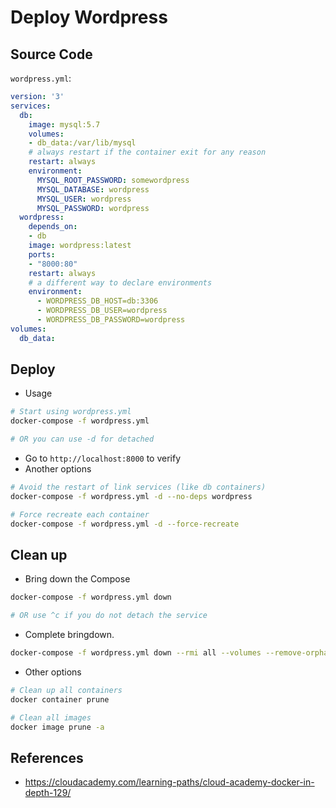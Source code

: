 # Deploy Wordpress

## Source Code 
`wordpress.yml`:
```yaml
version: '3'
services:
  db:
    image: mysql:5.7
    volumes:
    - db_data:/var/lib/mysql
    # always restart if the container exit for any reason 
    restart: always
    environment:
      MYSQL_ROOT_PASSWORD: somewordpress
      MYSQL_DATABASE: wordpress
      MYSQL_USER: wordpress
      MYSQL_PASSWORD: wordpress
  wordpress:
    depends_on: 
    - db
    image: wordpress:latest
    ports:
    - "8000:80"
    restart: always
    # a different way to declare environments
    environment:
      - WORDPRESS_DB_HOST=db:3306
      - WORDPRESS_DB_USER=wordpress
      - WORDPRESS_DB_PASSWORD=wordpress
volumes:
  db_data: 
```

## Deploy
- Usage
```bash
# Start using wordpress.yml
docker-compose -f wordpress.yml

# OR you can use -d for detached 
```
- Go to `http://localhost:8000` to verify
- Another options
```bash
# Avoid the restart of link services (like db containers)
docker-compose -f wordpress.yml -d --no-deps wordpress

# Force recreate each container
docker-compose -f wordpress.yml -d --force-recreate
```



## Clean up
- Bring down the Compose
```bash
docker-compose -f wordpress.yml down

# OR use ^c if you do not detach the service
```
- Complete bringdown.
```bash
docker-compose -f wordpress.yml down --rmi all --volumes --remove-orphans
```
- Other options
```bash
# Clean up all containers
docker container prune

# Clean all images
docker image prune -a
```

## References
- https://cloudacademy.com/learning-paths/cloud-academy-docker-in-depth-129/